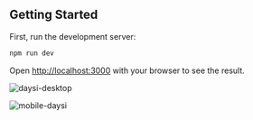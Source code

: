 ## Getting Started

First, run the development server:

```bash
npm run dev
```

Open [http://localhost:3000](http://localhost:3000) with your browser to see the result.

![daysi-desktop](https://github.com/nicod12/blog-app/assets/85652867/70fda7d6-6177-4395-8dbe-7f3bccc1585b)

![mobile-daysi](https://github.com/nicod12/blog-app/assets/85652867/14225f4c-d17f-4830-af16-ca35b528aa30)
